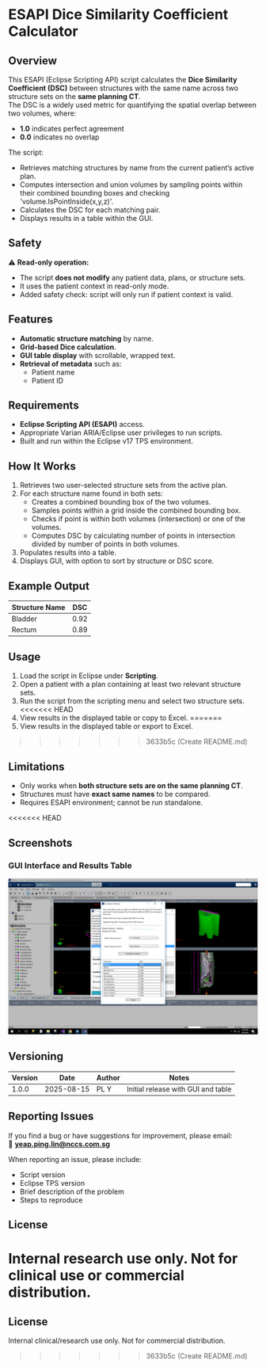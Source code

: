 # ESAPI Dice Similarity Coefficient Calculator

## Overview
This ESAPI (Eclipse Scripting API) script calculates the **Dice Similarity Coefficient (DSC)** between structures with the same name across two structure sets on the **same planning CT**.  
The DSC is a widely used metric for quantifying the spatial overlap between two volumes, where:
- **1.0** indicates perfect agreement  
- **0.0** indicates no overlap

The script:
- Retrieves matching structures by name from the current patient’s active plan.
- Computes intersection and union volumes by sampling points within their combined bounding boxes and checking 'volume.IsPointInside(x,y,z)'.
- Calculates the DSC for each matching pair.
- Displays results in a table within the GUI.

## Safety
⚠ **Read-only operation:**  
- The script **does not modify** any patient data, plans, or structure sets.  
- It uses the patient context in read-only mode.
- Added safety check: script will only run if patient context is valid.

## Features
- **Automatic structure matching** by name.
- **Grid-based Dice calculation**.
- **GUI table display** with scrollable, wrapped text.
- **Retrieval of metadata** such as:
  - Patient name
  - Patient ID

## Requirements
- **Eclipse Scripting API (ESAPI)** access.
- Appropriate Varian ARIA/Eclipse user privileges to run scripts.
- Built and run within the Eclipse v17 TPS environment.

## How It Works
1. Retrieves two user-selected structure sets from the active plan.
2. For each structure name found in both sets:
   - Creates a combined bounding box of the two volumes.
   - Samples points within a grid inside the combined bounding box.
   - Checks if point is within both volumes (intersection) or one of the volumes.
   - Computes DSC by calculating number of points in intersection divided by number of points in both volumes.
3. Populates results into a table.
4. Displays GUI, with option to sort by structure or DSC score.

## Example Output
| Structure Name | DSC              | 
|----------------|------------------|
| Bladder        | 0.92             |
| Rectum         | 0.89             |

## Usage
1. Load the script in Eclipse under **Scripting**.
2. Open a patient with a plan containing at least two relevant structure sets.
3. Run the script from the scripting menu and select two structure sets.
<<<<<<< HEAD
4. View results in the displayed table or copy to Excel.
=======
4. View results in the displayed table or export to Excel.
>>>>>>> 3633b5c (Create README.md)

## Limitations
- Only works when **both structure sets are on the same planning CT**.
- Structures must have **exact same names** to be compared.
- Requires ESAPI environment; cannot be run standalone.

<<<<<<< HEAD
## Screenshots

### GUI Interface and Results Table
![GUI and Results Table Screenshot](CompareContourScreenshot.PNG)

## Versioning
| Version | Date       | Author  | Notes                                  |
|---------|-----------|---------|----------------------------------------|
| 1.0.0   | 2025-08-15 | PL Y    | Initial release with GUI and table |

## Reporting Issues
If you find a bug or have suggestions for improvement, please email:  
📧 **yeap.ping.lin@nccs.com.sg**

When reporting an issue, please include:
- Script version
- Eclipse TPS version
- Brief description of the problem
- Steps to reproduce

## License
Internal research use only. Not for clinical use or commercial distribution.
=======
## License
Internal clinical/research use only. Not for commercial distribution.
>>>>>>> 3633b5c (Create README.md)
